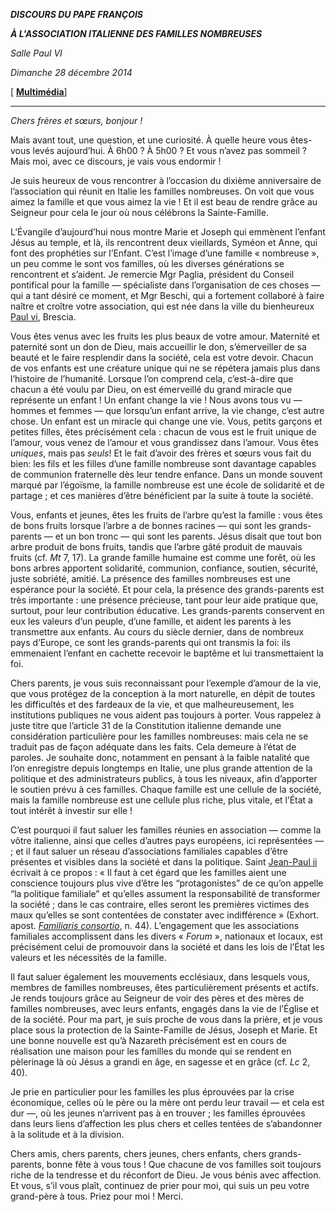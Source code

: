 ***DISCOURS DU PAPE FRANÇOIS***

***À L'ASSOCIATION ITALIENNE DES FAMILLES NOMBREUSES***

*Salle Paul VI*

*Dimanche 28 décembre 2014*

\[ **[Multimédia](http://w2.vatican.va/content/francesco/fr/events/event.dir.html/content/vaticanevents/fr/2014/12/28/famiglienumerose.html)**\]

* * *

*Chers frères et sœurs, bonjour !*

Mais avant tout, une question, et une curiosité. À quelle heure vous êtes-vous levés aujourd’hui. À 6h00 ? À 5h00 ? Et vous n’avez pas sommeil ? Mais moi, avec ce discours, je vais vous endormir !

Je suis heureux de vous rencontrer à l’occasion du dixième anniversaire de l’association qui réunit en Italie les familles nombreuses. On voit que vous aimez la famille et que vous aimez la vie ! Et il est beau de rendre grâce au Seigneur pour cela le jour où nous célébrons la Sainte-Famille.

L’Évangile d’aujourd’hui nous montre Marie et Joseph qui emmènent l’enfant Jésus au temple, et là, ils rencontrent deux vieillards, Syméon et Anne, qui font des prophéties sur l’Enfant. C’est l’image d’une famille « nombreuse », un peu comme le sont vos familles, où les diverses générations se rencontrent et s’aident. Je remercie Mgr Paglia, président du Conseil pontifical pour la famille — spécialiste dans l’organisation de ces choses — qui a tant désiré ce moment, et Mgr Beschi, qui a fortement collaboré à faire naître et croître votre association, qui est née dans la ville du bienheureux [Paul vi](http://www.vatican.va/holy_father/paul_vi/index_fr.htm), Brescia.

Vous êtes venus avec les fruits les plus beaux de votre amour. Maternité et paternité sont un don de Dieu, mais accueillir le don, s’émerveiller de sa beauté et le faire resplendir dans la société, cela est votre devoir. Chacun de vos enfants est une créature unique qui ne se répétera jamais plus dans l’histoire de l’humanité. Lorsque l’on comprend cela, c’est-à-dire que chacun a été voulu par Dieu, on est émerveillé du grand miracle que représente un enfant ! Un enfant change la vie ! Nous avons tous vu — hommes et femmes — que lorsqu’un enfant arrive, la vie change, c’est autre chose. Un enfant est un miracle qui change une vie. Vous, petits garçons et petites filles, êtes précisément cela : chacun de vous est le fruit unique de l’amour, vous venez de l’amour et vous grandissez dans l’amour. Vous êtes *uniques*, mais pas *seuls*! Et le fait d’avoir des frères et sœurs vous fait du bien: les fils et les filles d’une famille nombreuse sont davantage capables de communion fraternelle dès leur tendre enfance. Dans un monde souvent marqué par l’égoïsme, la famille nombreuse est une école de solidarité et de partage ; et ces manières d’être bénéficient par la suite à toute la société.

Vous, enfants et jeunes, êtes les fruits de l’arbre qu’est la famille : vous êtes de bons fruits lorsque l’arbre a de bonnes racines — qui sont les grands-parents — et un bon tronc — qui sont les parents. Jésus disait que tout bon arbre produit de bons fruits, tandis que l’arbre gâté produit de mauvais fruits (cf. *Mt* 7, 17). La grande famille humaine est comme une forêt, où les bons arbres apportent solidarité, communion, confiance, soutien, sécurité, juste sobriété, amitié. La présence des familles nombreuses est une espérance pour la société. Et pour cela, la présence des grands-parents est très importante : une présence précieuse, tant pour leur aide pratique que, surtout, pour leur contribution éducative. Les grands-parents conservent en eux les valeurs d’un peuple, d’une famille, et aident les parents à les transmettre aux enfants. Au cours du siècle dernier, dans de nombreux pays d’Europe, ce sont les grands-parents qui ont transmis la foi: ils emmenaient l’enfant en cachette recevoir le baptême et lui transmettaient la foi.

Chers parents, je vous suis reconnaissant pour l’exemple d’amour de la vie, que vous protégez de la conception à la mort naturelle, en dépit de toutes les difficultés et des fardeaux de la vie, et que malheureusement, les institutions publiques ne vous aident pas toujours à porter. Vous rappelez à juste titre que l’article 31 de la Constitution italienne demande une considération particulière pour les familles nombreuses: mais cela ne se traduit pas de façon adéquate dans les faits. Cela demeure à l’état de paroles. Je souhaite donc, notamment en pensant à la faible natalité que l’on enregistre depuis longtemps en Italie, une plus grande attention de la politique et des administrateurs publics, à tous les niveaux, afin d’apporter le soutien prévu à ces familles. Chaque famille est une cellule de la société, mais la famille nombreuse est une cellule plus riche, plus vitale, et l’État a tout intérêt à investir sur elle !

C’est pourquoi il faut saluer les familles réunies en association — comme la vôtre italienne, ainsi que celles d’autres pays européens, ici représentées — ; et il faut saluer un réseau d’associations familiales capables d’être présentes et visibles dans la société et dans la politique. Saint [Jean-Paul ii](http://www.vatican.va/holy_father/john_paul_ii/index_fr.htm) écrivait à ce propos : « Il faut à cet égard que les familles aient une conscience toujours plus vive d’être les “protagonistes” de ce qu’on appelle “la politique familiale” et qu’elles assument la responsabilité de transformer la société ; dans le cas contraire, elles seront les premières victimes des maux qu’elles se sont contentées de constater avec indifférence » (Exhort. apost. *[Familiaris consortio](http://www.vatican.va/holy_father/john_paul_ii/apost_exhortations/documents/hf_jp-ii_exh_19811122_familiaris-consortio_fr.html)*, n. 44). L’engagement que les associations familiales accomplissent dans les divers « *Forum* », nationaux et locaux, est précisément celui de promouvoir dans la société et dans les lois de l’État les valeurs et les nécessités de la famille.

Il faut saluer également les mouvements ecclésiaux, dans lesquels vous, membres de familles nombreuses, êtes particulièrement présents et actifs. Je rends toujours grâce au Seigneur de voir des pères et des mères de familles nombreuses, avec leurs enfants, engagés dans la vie de l’Église et de la société. Pour ma part, je suis proche de vous dans la prière, et je vous place sous la protection de la Sainte-Famille de Jésus, Joseph et Marie. Et une bonne nouvelle est qu’à Nazareth précisément est en cours de réalisation une maison pour les familles du monde qui se rendent en pèlerinage là où Jésus a grandi en âge, en sagesse et en grâce (cf. *Lc* 2, 40).

Je prie en particulier pour les familles les plus éprouvées par la crise économique, celles où le père ou la mère ont perdu leur travail — et cela est dur —, où les jeunes n’arrivent pas à en trouver ; les familles éprouvées dans leurs liens d’affection les plus chers et celles tentées de s’abandonner à la solitude et à la division.

Chers amis, chers parents, chers jeunes, chers enfants, chers grands-parents, bonne fête à vous tous ! Que chacune de vos familles soit toujours riche de la tendresse et du réconfort de Dieu. Je vous bénis avec affection. Et vous, s’il vous plaît, continuez de prier pour moi, qui suis un peu votre grand-père à tous. Priez pour moi ! Merci.